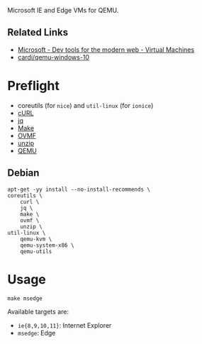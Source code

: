 Microsoft IE and Edge VMs for QEMU.

## Related Links

 * [Microsoft - Dev tools for the modern web - Virtual Machines](https://developer.microsoft.com/en-us/microsoft-edge/tools/vms/)
 * [cardi/qemu-windows-10](https://github.com/cardi/qemu-windows-10)

# Preflight

 * coreutils (for `nice`) and `util-linux` (for `ionice`)
 * [cURL](https://curl.haxx.se)
 * [jq](https://stedolan.github.io/jq/)
 * [Make](https://www.gnu.org/software/make/)
 * [OVMF](http://www.tianocore.org)
 * [unzip](http://www.info-zip.org/UnZip.html)
 * [QEMU](https://www.qemu.org)

## Debian

    apt-get -yy install --no-install-recommends \
	coreutils \
    	curl \
    	jq \
    	make \
    	ovmf \
    	unzip \
	util-linux \
    	qemu-kvm \
    	qemu-system-x86 \
    	qemu-utils

# Usage

    make msedge

Available targets are:

 * `ie{8,9,10,11}`: Internet Explorer
 * `msedge`: Edge
